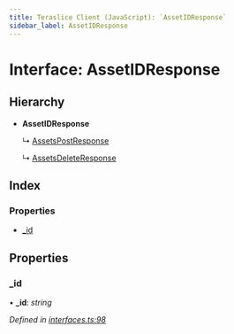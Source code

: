 ```yaml
---
title: Teraslice Client (JavaScript): `AssetIDResponse`
sidebar_label: AssetIDResponse
---
```


# Interface: AssetIDResponse

## Hierarchy

* **AssetIDResponse**

  ↳ [AssetsPostResponse](assetspostresponse.md)

  ↳ [AssetsDeleteResponse](assetsdeleteresponse.md)

## Index

### Properties

* [_id](assetidresponse.md#_id)

## Properties

###  _id

• **_id**: *string*

*Defined in [interfaces.ts:98](https://github.com/terascope/teraslice/blob/d8feecc03/packages/teraslice-client-js/src/interfaces.ts#L98)*
